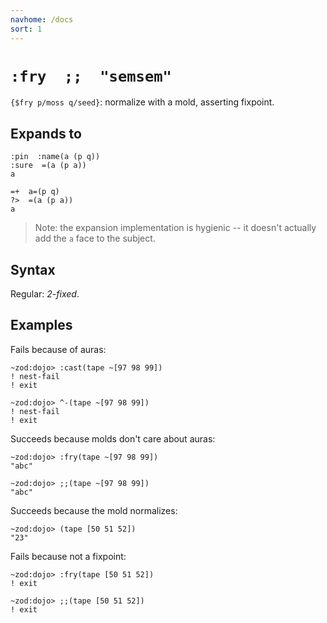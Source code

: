 ```yaml
---
navhome: /docs
sort: 1
---
```


# `:fry  ;;  "semsem"`

`{$fry p/moss q/seed}`: normalize with a mold, asserting fixpoint.

## Expands to

```
:pin  :name(a (p q))
:sure  =(a (p a))
a
```

```
=+  a=(p q)
?>  =(a (p a))
a
```

> Note: the expansion implementation is hygienic -- it doesn't actually add the
> `a` face to the subject.

## Syntax

Regular: *2-fixed*.

## Examples

Fails because of auras:

```
~zod:dojo> :cast(tape ~[97 98 99])
! nest-fail
! exit
```

```
~zod:dojo> ^-(tape ~[97 98 99])
! nest-fail
! exit
```

Succeeds because molds don't care about auras:

```
~zod:dojo> :fry(tape ~[97 98 99])
"abc"
```

```
~zod:dojo> ;;(tape ~[97 98 99])
"abc"
```

Succeeds because the mold normalizes:

```
~zod:dojo> (tape [50 51 52])
"23"
```

Fails because not a fixpoint:

```
~zod:dojo> :fry(tape [50 51 52])
! exit
```

```
~zod:dojo> ;;(tape [50 51 52])
! exit
```
